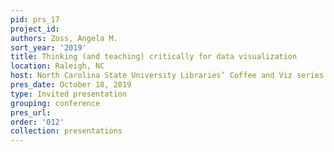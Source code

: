 ```yaml
---
pid: prs_17
project_id: 
authors: Zoss, Angela M.
sort_year: '2019'
title: Thinking (and teaching) critically for data visualization
location: Raleigh, NC
host: North Carolina State University Libraries’ Coffee and Viz series
pres_date: October 18, 2019
type: Invited presentation
grouping: conference
pres_url: 
order: '012'
collection: presentations
---
```

